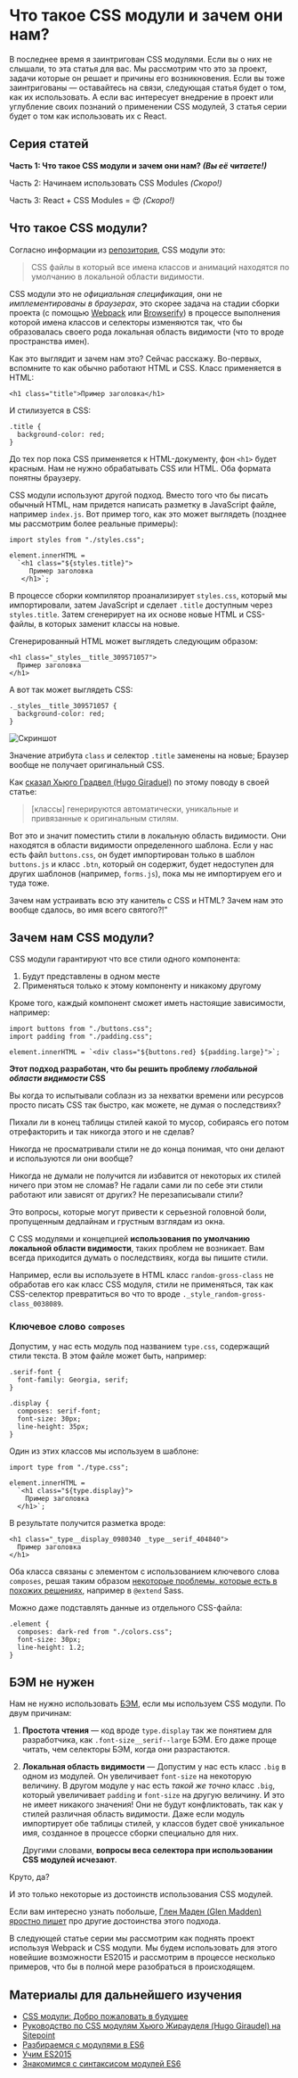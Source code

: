 # Что такое CSS модули и зачем они нам?

В последнее время я заинтригован CSS модулями. Если вы о них не слышали, то эта
статья для вас. Мы рассмотрим что это за проект, задачи которые он решает и причины 
его возникновения. Если вы тоже заинтригованы — оставайтесь на связи, следующая статья
будет о том, как их использовать. А если вас интересует внедрение в проект или 
углубление своих познаний о применении CSS модулей, 3 статья серии будет о том
как использовать их c React. 


## Серия статей

**Часть 1: Что такое CSS модули и зачем они нам? *(Вы её читаете!)***  

Часть 2: Начинаем использовать CSS Modules *(Скоро!)*  

Часть 3: React + CSS Modules = 😍 *(Скоро!)* 


## Что такое CSS модули?

Согласно информации из [репозитория][1], CSS модули это:

> CSS файлы в который все имена классов и анимаций находятся по умолчанию 
> в локальной области видимости.

CSS модули это не *официальная спецификация*, они не *имплементированы в браузерах*,
это скорее задача на стадии сборки проекта (с помощью [Webpack][2] или [Browserify][3])
в процессе выполнения которой имена классов и селекторы изменяются так, что бы 
образовалась своего рода локальная область видимости (что то вроде пространства имен).

Как это выглядит и зачем нам это? Сейчас расскажу. Во-первых, вспомните то
как обычно работают HTML и CSS. Класс применяется в HTML:

    <h1 class="title">Пример заголовка</h1>

И стилизуется в CSS:

    .title {
      background-color: red;
    }

До тех пор пока CSS применяется к HTML-документу, фон `<h1>` будет красным. Нам
не нужно обрабатывать CSS или HTML. Оба формата понятны браузеру.

CSS модули используют другой подход. Вместо того что бы писать обычный HTML, нам придется
написать разметку в JavaScript файле, например `index.js`. Вот пример того, как это
может выглядеть (позднее мы рассмотрим более реальные примеры):

    import styles from "./styles.css";
      
    element.innerHTML = 
      `<h1 class="${styles.title}">
         Пример заголовка
       </h1>`;

В процессе сборки компилятор проанализирует `styles.css`, который мы импортировали, 
затем JavaScript и сделает `.title` доступным через `styles.title`. Затем сгенерирует
на их основе новые HTML и CSS-файлы, в которых заменит классы на новые.

Сгенерированный HTML может выглядеть следующим образом:

    <h1 class="_styles__title_309571057">
      Пример заголовка
    </h1>

А вот так может выглядеть CSS:

    ._styles__title_309571057 {
      background-color: red;
    }

![Скриншот][Инспектор, в котором показан сгенерированный HTML]

Значение атрибута `class` и селектор `.title` заменены на новые; Браузер вообще 
не получает оригинальный CSS.

Как [сказал Хьюго Градвел (Hugo Giraduel)][5] по этому поводу в своей статье:

> [классы] генерируются автоматически, уникальные и привязанные к оригинальным
> стилям.

Вот это и значит поместить стили в локальную область видимости. Они находятся
в области видимости определенного шаблона. Если у нас есть файл `buttons.css`,
он будет импортирован только в шаблон `buttons.js` и класс `.btn`, который он
содержит, будет недоступен для других шаблонов (например, `forms.js`), пока мы 
не импортируем его и туда тоже.

Зачем нам устраивать всю эту канитель с CSS и HTML? Зачем нам это вообще сдалось,
во имя всего святого?!"


## Зачем нам CSS модули?

CSS модули гарантируют что все стили одного компонента:

1. Будут представлены в одном месте
2. Применяться только к этому компоненту и никакому другому

Кроме того, каждый компонент сможет иметь настоящие зависимости, например:

    import buttons from "./buttons.css";
    import padding from "./padding.css";
    
    element.innerHTML = `<div class="${buttons.red} ${padding.large}">`;

**Этот подход разработан, что бы решить проблему *глобальной области видимости* CSS**

Вы когда то испытывали соблазн из за нехватки времени или ресурсов просто 
писать CSS так быстро, как можете, не думая о последствиях?

Пихали ли в конец таблицы стилей какой то мусор, собираясь его потом отрефакторить
и так никогда этого и не сделав?

Никогда не просматривали стили не до конца понимая, что они делают и используются
ли они вообще?

Никогда не думали не получится ли избавится от некоторых их стилей ничего при
этом не сломав? Не гадали сами ли по себе эти стили работают или зависят от 
других? Не перезаписывали стили?

Это вопросы, которые могут привести к серьезной головной боли, пропущенным
дедлайнам и грустным взглядам из окна. 

С CSS модулями и концепцией **использования по умолчанию локальной области видимости**,
таких проблем не возникает. Вам всегда приходится думать о последствиях, когда
вы пишите стили.

Например, если вы используете в HTML класс `random-gross-class` не обработав его 
как класс CSS модуля, стили не применяться, так как CSS-селектор превратиться 
во что то вроде `._style_random-gross-class_0038089`.


### Ключевое слово `composes`

Допустим, у нас есть модуль под названием `type.css`, содержащий стили текста.
В этом файле может быть, например:

    .serif-font {
      font-family: Georgia, serif;
    }
    
    .display {
      composes: serif-font;
      font-size: 30px;
      line-height: 35px;
    }

Один из этих классов мы используем в шаблоне:

    import type from "./type.css";
    
    element.innerHTML = 
      `<h1 class="${type.display}">
        Пример заголовка
      </h1>`;

В результате получится разметка вроде: 

    <h1 class="_type__display_0980340 _type__serif_404840">
      Пример заголовка
    </h1>

Оба класса связаны с элементом с использованием ключевого слова `composes`, 
решая таким образом [некоторые проблемы, которые есть в похожих решениях][6], 
например в `@extend` Sass.

Можно даже подставлять данные из отдельного CSS-файла:

    .element {
      composes: dark-red from "./colors.css";
      font-size: 30px;
      line-height: 1.2;
    }


## БЭМ не нужен

Нам не нужно использовать [БЭМ][7], если мы используем CSS модули. По двум
причинам:

1. **Простота чтения** — код вроде `type.display` так же понятием для разработчика, как
   `.font-size__serif--large` БЭМ. Его даже проще читать, чем селекторы БЭМ, когда они 
   разрастаются.

2. **Локальная область видимости** — Допустим у нас есть класс `.big` в одном из модулей.
   Он увеличивает `font-size` на некоторую величину. В другом модуле у нас есть 
   *такой же точно* класс `.big`, который увеличивает `padding` и `font-size` на 
   другую величину. И это не имеет никакого значения! Они не будут конфликтовать, 
   так как у стилей различная область видимости. Даже если модуль импортирует обе
   таблицы стилей, у классов будет своё уникальное имя, созданное в процессе сборки 
   специально для них.

   Другими словами, **вопросы веса селектора при использовании CSS модулей исчезают**.

Круто, да? 

И это только некоторые из достоинств использования CSS модулей.

Если вам интересно узнать побольше, [Глен Маден (Glen Madden) яростно пишет][8]
про другие достоинства этого подхода.

В следующей статье серии мы рассмотрим как поднять проект используя Webpack и 
CSS модули. Мы будем использовать для этого новейшие возможности ES2015 и 
рассмотрим в процессе несколько примеров, что бы в полной мере разобраться в
происходящем. 

## Материалы для дальнейшего изучения

* [CSS модули: Добро пожаловать в будущее][8]
* [Руководство по CSS модулям Хьюго Жирауделя (Hugo Giraudel) на Sitepoint][5]
* [Разбираемся с модулями в ES6][9]
* [Учим ES2015][4]
* [Знакомимся с синтаксисом модулей ES6][10]


 [1]: https://github.com/css-modules/css-modules
 [2]: https://webpack.github.io/
 [3]: http://browserify.org/
 [4]: https://css-tricks.com/lets-learn-es2015
 [5]: http://www.sitepoint.com/understanding-css-modules-methodology/
 [6]: http://www.sitepoint.com/avoid-sass-extend/
 [7]: https://css-tricks.com/bem-101/
 [8]: http://glenmaddern.com/articles/css-modules
 [9]: http://www.sitepoint.com/understanding-es6-modules/
 [10]: https://github.com/ModuleLoader/es6-module-loader/wiki/Brief-Overview-of-ES6-Module-syntax

 [Инспектор, в котором показан сгенерированный HTML]: img/devtools.png "Инспектор, в котором показан сгенерированный HTML"